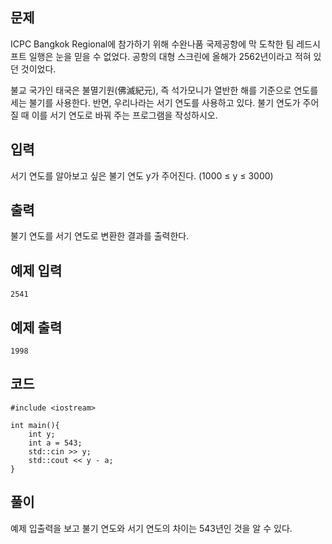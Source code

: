 ## 문제 
ICPC Bangkok Regional에 참가하기 위해 수완나품 국제공항에 막 도착한 팀 레드시프트 일행은 눈을 믿을 수 없었다. 공항의 대형 스크린에 올해가 2562년이라고 적혀 있던 것이었다.

불교 국가인 태국은 불멸기원(佛滅紀元), 즉 석가모니가 열반한 해를 기준으로 연도를 세는 불기를 사용한다. 반면, 우리나라는 서기 연도를 사용하고 있다. 불기 연도가 주어질 때 이를 서기 연도로 바꿔 주는 프로그램을 작성하시오.

## 입력
서기 연도를 알아보고 싶은 불기 연도 y가 주어진다. (1000 ≤ y ≤ 3000)

## 출력
불기 연도를 서기 연도로 변환한 결과를 출력한다.

## 예제 입력 
```2541```

## 예제 출력 
```1998```

## 코드
```
#include <iostream>

int main(){
    int y;
    int a = 543;
    std::cin >> y;
    std::cout << y - a;
}
```

## 풀이
예제 입출력을 보고 불기 연도와 서기 연도의 차이는 543년인 것을 알 수 있다. 
